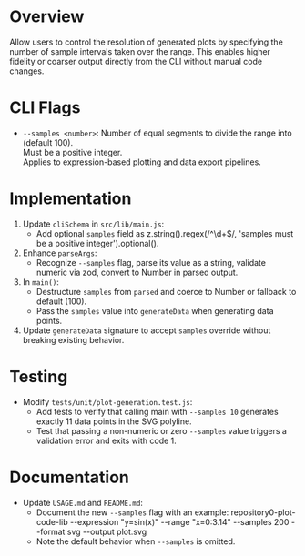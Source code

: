 # Overview
Allow users to control the resolution of generated plots by specifying the number of sample intervals taken over the range. This enables higher fidelity or coarser output directly from the CLI without manual code changes.

# CLI Flags
- `--samples <number>`: Number of equal segments to divide the range into (default 100).  
  Must be a positive integer.  
  Applies to expression-based plotting and data export pipelines.

# Implementation
1. Update `cliSchema` in `src/lib/main.js`:
   - Add optional `samples` field as z.string().regex(/^\\d+$/, 'samples must be a positive integer').optional().
2. Enhance `parseArgs`:
   - Recognize `--samples` flag, parse its value as a string, validate numeric via zod, convert to Number in parsed output.
3. In `main()`:
   - Destructure `samples` from `parsed` and coerce to Number or fallback to default (100).
   - Pass the `samples` value into `generateData` when generating data points.
4. Update `generateData` signature to accept `samples` override without breaking existing behavior.

# Testing
- Modify `tests/unit/plot-generation.test.js`:
  - Add tests to verify that calling main with `--samples 10` generates exactly 11 data points in the SVG polyline.
  - Test that passing a non-numeric or zero `--samples` value triggers a validation error and exits with code 1.

# Documentation
- Update `USAGE.md` and `README.md`:
  - Document the new `--samples` flag with an example:
     repository0-plot-code-lib --expression "y=sin(x)" --range "x=0:3.14" --samples 200 --format svg --output plot.svg
  - Note the default behavior when `--samples` is omitted.